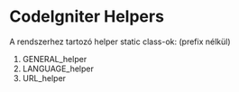 # CodeIgniter Helpers

A rendszerhez tartozó helper static class-ok: (prefix nélkül)

1. GENERAL_helper
2. LANGUAGE_helper
3. URL_helper